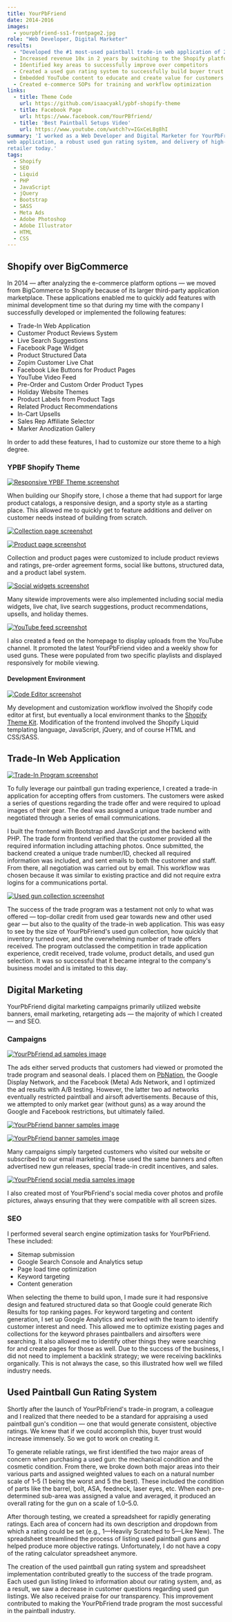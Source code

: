 ```yaml
---
title: YourPbFriend
date: 2014-2016
images:
  - yourpbfriend-ss1-frontpage2.jpg
role: "Web Developer, Digital Marketer"
results:
  - "Developed the #1 most-used paintball trade-in web application of 2015-2016"
  - Increased revenue 10x in 2 years by switching to the Shopify platform
  - Identified key areas to successfully improve over competitors
  - Created a used gun rating system to successfully build buyer trust
  - Embedded YouTube content to educate and create value for customers
  - Created e-commerce SOPs for training and workflow optimization
links:
  - title: Theme Code
    url: https://github.com/isaacyakl/ypbf-shopify-theme
  - title: Facebook Page
    url: https://www.facebook.com/YourPBfriend/
  - title: 'Best Paintball Setups Video'
    url: https://www.youtube.com/watch?v=IGxCeL8g8hI
summary: 'I worked as a Web Developer and Digital Marketer for YourPbFriend from 2014-2016. During that time, I helped YourPbFriend.com become the fastest growing online paintball gear retailer &mdash; peaking at #2 by sales in 2015-2016 &mdash; and the #1 choice for paintball gear trade-ins. This was made possible by focusing on our experience with used paintball markers. I made this competitive advantage central to our business model with tasks including SEO, an in-depth trade-in
web application, a robust used gun rating system, and delivery of high-quality product photos and videos. Our trade-in program is emulated by virtually every other online paintball
retailer today.'
tags:
  - Shopify
  - SEO
  - Liquid
  - PHP
  - JavaScript
  - jQuery
  - Bootstrap
  - SASS
  - Meta Ads
  - Adobe Photoshop
  - Adobe Illustrator
  - HTML
  - CSS
---
```


## Shopify over BigCommerce

In 2014 &mdash; after analyzing the e-commerce platform options &mdash; we moved from BigCommerce to Shopify because of its larger third-party application marketplace. These applications enabled me to quickly add features with minimal development time so that during my time with the company I successfully developed or implemented the following features:

-  Trade-In Web Application
-  Customer Product Reviews System
-  Live Search Suggestions
-  Facebook Page Widget
-  Product Structured Data
-  Zopim Customer Live Chat
-  Facebook Like Buttons for Product Pages
-  YouTube Video Feed
-  Pre-Order and Custom Order Product Types
-  Holiday Website Themes
-  Product Labels from Product Tags
-  Related Product Recommendations
-  In-Cart Upsells
-  Sales Rep Affiliate Selector
-  Marker Anodization Gallery

In order to add these features, I had to customize our store theme to a high degree.

### YPBF Shopify Theme

[![Responsive YPBF Theme screenshot](/img/work/yourpbfriend-ss12-responsive.jpg)](/img/work/yourpbfriend-ss12-responsive.jpg)

When building our Shopify store, I chose a theme that had support for large product catalogs, a responsive design, and a sporty style as a starting place. This allowed me to quickly get to feature additions and deliver on customer needs instead of building from scratch.

[![Collection page screenshot](/img/work/yourpbfriend-ss6-newguns.png)](/img/work/yourpbfriend-ss6-newguns.png)

[![Product page screenshot](/img/work/yourpbfriend-ss7-product.png)](/img/work/yourpbfriend-ss7-product.png)

Collection and product pages were customized to include product reviews and ratings, pre-order agreement forms, social like buttons, structured data, and a product label system.

[![Social widgets screenshot](/img/work/yourpbfriend-ss8-social.png)](/img/work/yourpbfriend-ss8-social.png)

Many sitewide improvements were also implemented including social media widgets, live chat, live search suggestions, product recommendations, upsells, and holiday themes.

[![YouTube feed screenshot](/img/work/yourpbfriend-ss14-ytfeed.jpg)](/img/work/yourpbfriend-ss14-ytfeed.jpg)

I also created a feed on the homepage to display uploads from the YouTube channel. It promoted the latest YourPbFriend video and a weekly show for used guns. These were populated from two specific playlists and displayed responsively for mobile viewing.

#### Development Environment

[![Code Editor screenshot](/img/work/yourpbfriend-ss11-codeeditor.jpg)](/img/work/yourpbfriend-ss11-codeeditor.jpg)

My development and customization workflow involved the Shopify code editor at first, but eventually a local environment thanks to the [Shopify Theme Kit](https://shopify.dev/themes/tools/theme-kit). Modification of the frontend involved the Shopify Liquid templating language, JavaScript, jQuery, and of course HTML and CSS/SASS.

## Trade-In Web Application

[![Trade-In Program screenshot](/img/work/yourpbfriend-ss5-tradeinform.png)](/img/work/yourpbfriend-ss5-tradeinform.png)

To fully leverage our paintball gun trading experience, I created a trade-in application for accepting offers from customers. The customers were asked a series of questions regarding the trade offer and were required to upload images of their gear. The deal was assigned a unique trade number and negotiated through a series of email communications.

I built the frontend with Bootstrap and JavaScript and the backend with PHP. The trade form frontend verified that the customer provided all the required information including attaching photos. Once submitted, the backend created a unique trade number/ID, checked all required information was included, and sent emails to both the customer and staff. From there, all negotiation was carried out by email. This workflow was chosen because it was similar to existing practice and did not require extra logins for a communications portal.

[![Used gun collection screenshot](/img/work/yourpbfriend-ss2-usedguns.png)](/img/work/yourpbfriend-ss2-usedguns.png)

The success of the trade program was a testament not only to what was offered &mdash; top-dollar credit from used gear towards new and other used gear &mdash; but also to the quality of the trade-in web application. This was easy to see by the size of YourPbFriend's used gun collection, how quickly that inventory turned over, and the overwhelming number of trade offers received. The program outclassed the competition in trade application experience, credit received, trade volume, product details, and used gun selection. It was so successful that it became integral to the company's business model and is imitated to this day.

## Digital Marketing

YourPbFriend digital marketing campaigns primarily utilized website banners, email marketing, retargeting ads &mdash; the majority of which I created &mdash; and SEO.

### Campaigns

[![YourPbFriend ad samples image](/img/work/yourpbfriend-ss17-ad-samples.jpg)](/img/work/yourpbfriend-ss17-ad-samples.jpg)

The ads either served products that customers had viewed or promoted the trade program and seasonal deals. I placed them on [PbNation](https://pbnation.com), the Google Display Network, and the Facebook (Meta) Ads Network, and I optimized the ad results with A/B testing. However, the latter two ad networks eventually restricted paintball and airsoft advertisements. Because of this, we attempted to only market gear (without guns) as a way around the Google and Facebook restrictions, but ultimately failed.

[![YourPbFriend banner samples image](/img/work/yourpbfriend-ss20-banner-samples2.jpg)](/img/work/yourpbfriend-ss20-banner-samples2.jpg)

[![YourPbFriend banner samples image](/img/work/yourpbfriend-ss18-banner-samples.jpg)](/img/work/yourpbfriend-ss18-banner-samples.jpg)

Many campaigns simply targeted customers who visited our website or subscribed to our email marketing. These used the same banners and often advertised new gun releases, special trade-in credit incentives, and sales.

[![YourPbFriend social media samples image](/img/work/yourpbfriend-ss19-social-media-samples.jpg)](/img/work/yourpbfriend-ss19-social-media-samples.jpg)

I also created most of YourPbFriend's social media cover photos and profile pictures, always ensuring that they were compatible with all screen sizes.

### SEO

I performed several search engine optimization tasks for YourPbFriend. These included:

-  Sitemap submission
-  Google Search Console and Analytics setup
-  Page load time optimization
-  Keyword targeting
-  Content generation

When selecting the theme to build upon, I made sure it had responsive design and featured structured data so that Google could generate Rich Results for top ranking pages. For keyword targeting and content generation, I set up Google Analytics and worked with the team to identify customer interest and need. This allowed me to optimize existing pages and collections for the keyword phrases paintballers and airsofters were searching. It also allowed me to identify other things they were searching for and create pages for those as well. Due to the success of the business, I did not need to implement a backlink strategy; we were receiving backlinks organically. This is not always the case, so this illustrated how well we filled industry needs.

## Used Paintball Gun Rating System

Shortly after the launch of YourPbFriend's trade-in program, a colleague and I realized that there needed to be a standard for appraising a used paintball gun's condition &mdash; one that would generate consistent, objective ratings. We knew that if we could accomplish this, buyer trust would increase immensely. So we got to work on creating it.

To generate reliable ratings, we first identified the two major areas of concern when purchasing a used gun: the mechanical condition and the cosmetic condition. From there, we broke down both major areas into their various parts and assigned weighted values to each on a natural number scale of 1–5 (1 being the worst and 5 the best). These included the condition of parts like the barrel, bolt, ASA, feedneck, laser eyes, etc. When each pre-determined sub-area was assigned a value and averaged, it produced an overall rating for the gun on a scale of 1.0–5.0.

After thorough testing, we created a spreadsheet for rapidly generating ratings. Each area of concern had its own description and dropdown from which a rating could be set (e.g., 1—Heavily Scratched to 5—Like New). The spreadsheet streamlined the process of listing used paintball guns and helped produce more objective ratings. Unfortunately, I do not have a copy of the rating calculator spreadsheet anymore.

The creation of the used paintball gun rating system and spreadsheet implementation contributed greatly to the success of the trade program. Each used gun listing linked to information about our rating system, and, as a result, we saw a decrease in customer questions regarding used gun listings. We also received praise for our transparency. This improvement contributed to making the YourPbFriend trade program the most successful in the paintball industry.
